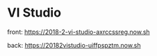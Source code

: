 # VI Studio
front: https://2018-2-vi-studio-axrccssreg.now.sh

back: https://20182vistudio-uiffpspztm.now.sh